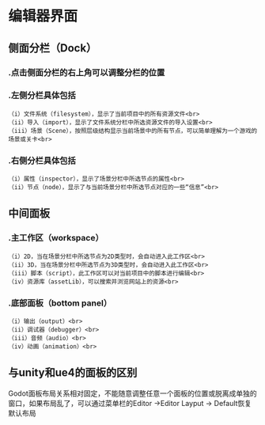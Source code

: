 # 编辑器界面
## 侧面分栏（Dock）<br>
  ### .点击侧面分栏的右上角可以调整分栏的位置<br>
  ### .左侧分栏具体包括<br>
    （i）文件系统（filesystem），显示了当前项目中的所有资源文件<br>
    （ii）导入（import），显示了文件系统分栏中所选资源文件的导入设置<br>
    （iii）场景（Scene），按照层级结构显示当前场景中的所有节点，可以简单理解为一个游戏的场景或关卡<br>
  ### .右侧分栏具体包括<br>
    （i）属性（inspector），显示了场景分栏中所选节点的属性<br>
    （ii）节点（node），显示了与当前场景分栏中所选节点对应的一些“信息”<br>
## 中间面板<br>
  ### .主工作区（workspace）<br>
    （i）2D，当在场景分栏中所选节点为2D类型时，会自动进入此工作区<br>
    （ii）3D，当在场景分栏中所选节点为3D类型时，会自动进入此工作区<br>
    （iii）脚本（script），此工作区可以对当前项目中的脚本进行编辑<br>
    （iv）资源库（assetLib），可以搜索并浏览网站上的资源<br>
  ### .底部面板（bottom panel）<br>
    （i）输出（output）<br>
    （ii）调试器（debugger）<br>
    （iii）音频（audio）<br>
    （iv）动画（animation）<br>
## 与unity和ue4的面板的区别<br>
  Godot面板布局关系相对固定，不能随意调整任意一个面板的位置或脱离成单独的窗口，如果布局乱了，可以通过菜单栏的Editor ->Editor Layput -> Default恢复默认布局<br>
